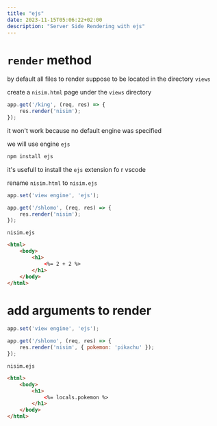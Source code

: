 ```yaml
---
title: "ejs"
date: 2023-11-15T05:06:22+02:00
description: "Server Side Rendering with ejs"
---
```


# `render` method

by default all files to render suppose to be located in the directory `views`

create a `nisim.html` page under the `views` directory

```javascript
app.get('/king', (req, res) => {
	res.render('nisim');
});
```

it won't work because no default engine was specified

we will use engine `ejs`

```sh
npm install ejs
```

it's usefull to install the `ejs` extension fo r vscode

rename `nisim.html` to `nisim.ejs`

```javascript
app.set('view engine', 'ejs');

app.get('/shlomo', (req, res) => {
	res.render('nisim');
});
```

`nisim.ejs`

```html
<html>
	<body>
		<h1>
			<%= 2 + 2 %>
		</h1>
	</body>
</html>
```

# add arguments to render

```javascript
app.set('view engine', 'ejs');

app.get('/shlomo', (req, res) => {
	res.render('nisim', { pokemon: 'pikachu' });
});
```

`nisim.ejs`

```html
<html>
	<body>
		<h1>
			<%= locals.pokemon %>
		</h1>
	</body>
</html>
```
